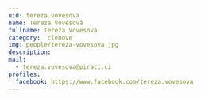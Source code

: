```yaml
---
uid: tereza.vovesova
name: Tereza Vovesová
fullname: Tereza Vovesová
category:  clenove
img: people/tereza-vovesova.jpg 
description: 
mail: 
  - tereza.vovesova@pirati.cz
profiles:
  facebook: https://www.facebook.com/tereza.vovesova
---
```

